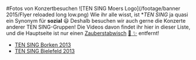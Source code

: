 #Fotos von Konzertbesuchen
![TEN SING Moers Logo](/footage/banner 2015/Flyer reloaded long low.png)
Wie ihr alle wisst, ist **TEN SING* ja quasi ein Synonym für **sozial** :smiley: Deshalb besuchen wir auch gerne die Konzerte anderer TEN SING-Gruppen! Die Videos davon findet ihr hier in dieser Liste, und die Hauptseite ist nur einen [Zauberstabwisch](../../Links.md) [:star2: :sparkles:](../../Links.md) entfernt!

* [TEN SING Borken 2013](https://www.flickr.com/gp/tsmoers/o24m3p)
* [TEN SING Bielefeld 2013](https://www.flickr.com/gp/tsmoers/1V6jWH)